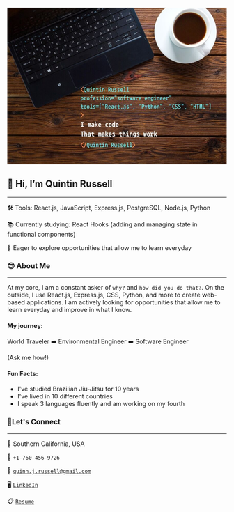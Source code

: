 ![alt text](https://raw.githubusercontent.com/Quintin-Russell/practice/main/Quintin-Russell-README.jpg "Quintin-Russell README Image")


## 👋 Hi, I’m Quintin Russell
------

:hammer_and_wrench: Tools: React.js, JavaScript, Express.js, PostgreSQL, Node.js, Python  

:books: Currently studying: React Hooks (adding and managing state in functional components) 

🧠 Eager to explore opportunities that allow me to learn everyday  


### :sunglasses: About Me
------

At my core, I am a constant asker of `why?` and `how did you do that?`. On the outside, I use React.js, Express.js, CSS, Python, and more to create web-based applications. I am actively looking for opportunities that allow me to learn everyday and improve in what I know.

#### My journey:

World Traveler :arrow_right: Environmental Engineer :arrow_right: Software Engineer 

(Ask me how!)

#### Fun Facts:
- I've studied Brazilian Jiu-Jitsu for 10 years
- I've lived in 10 different countries
- I speak 3 languages fluently and am working on my fourth


### :incoming_envelope:Let's Connect
------

📍  Southern California, USA  

📱 `+1-760-456-9726‬`  

📧 [`quinn.j.russell@gmail.com`](quinn.j.russell@gmail.com)  

🖥️ [`LinkedIn`](https://www.linkedin.com/in/qjrussell/)  

:clipboard: [`Resume`](https://github.com/Quintin-Russell/Quintin-Russell/blob/main/Quintin%20Russell%20Resume.pdf)
